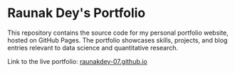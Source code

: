 # Raunak Dey's Portfolio

This repository contains the source code for my personal portfolio website, hosted on GitHub Pages. The portfolio showcases skills, projects, and blog entries relevant to data science and quantitative research.

Link to the live portfolio: [raunakdey-07.github.io](https://raunakdey-07.github.io/)
